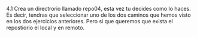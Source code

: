 4.1 Crea un directrorio llamado repo04, esta vez tu decides como lo haces. Es decir, tendras que seleccionar uno de los dos caminos que hemos visto en los dos ejercicios anteriores. Pero si que queremos que exista el repostiorio el local y en remoto.
